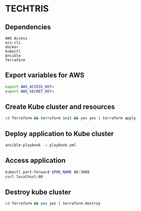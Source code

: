 # TECHTRIS

## Dependencies
```
AWS Access 
ecs-cli
docker
kubectl
Ansible
Terraform
```

## Export variables for AWS
```sh
export AWS_ACCESS_KEY=
export AWS_SECRET_KEY=
```

## Create Kube cluster and resources
```sh
cd Terraform && terraform init && yes yes | terraform apply
```

## Deploy application to Kube cluster
```sh
ansible-playbook -v playbook.yml
```

## Access application
```sh
kubectl port-forward $POD_NAME 80:3000
curl localhost:80
```


## Destroy kube cluster
```sh
cd Terraform && yes yes | terraform destroy
```
